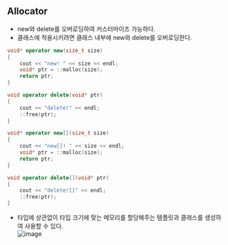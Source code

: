 ## Allocator   
* new와 delete를 오버로딩하여 커스터마이즈 가능하다.   
* 클래스에 적용시키려면 클래스 내부에 new와 delete를 오버로딩한다.   

```cpp
void* operator new(size_t size)
{
	cout << "new! " << size << endl;
	void* ptr = ::malloc(size);
	return ptr;
}

void operator delete(void* ptr)
{
	cout << "delete!" << endl;
	::free(ptr);
}

void* operator new[](size_t size)
{
	cout << "new[]! " << size << endl;
	void* ptr = ::malloc(size);
	return ptr;
}

void operator delete[](void* ptr)
{
	cout << "delete![]" << endl;
	::free(ptr);
}
```   
* 타입에 상관없이 타입 크기에 맞는 메모리를 할당해주는 템플릿과 클래스를 생성하여 사용할 수 있다.   
![image](https://user-images.githubusercontent.com/68372094/154200945-422e0a90-a271-40d3-8566-18d98f51703a.png)

